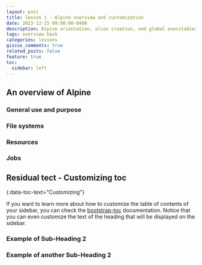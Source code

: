 ```yaml
---
layout: post
title: lesson 1 - Alpine overview and customization
date: 2023-12-15 09:00:00-0400
description: Alpine orientation, alias creation, and global executables
tags: overview bash
categories: lessons
giscus_comments: true
related_posts: false
feature: true
toc:
  sidebar: left
---
```


## An overview of Alpine

### General use and purpose

### File systems

### Resources

### Jobs

## Residual tect - Customizing toc
{:data-toc-text="Customizing"}

If you want to learn more about how to customize the table of contents of your sidebar, you can check the [bootstrap-toc](https://afeld.github.io/bootstrap-toc/) documentation. Notice that you can even customize the text of the heading that will be displayed on the sidebar.

### Example of Sub-Heading 2

### Example of another Sub-Heading 2